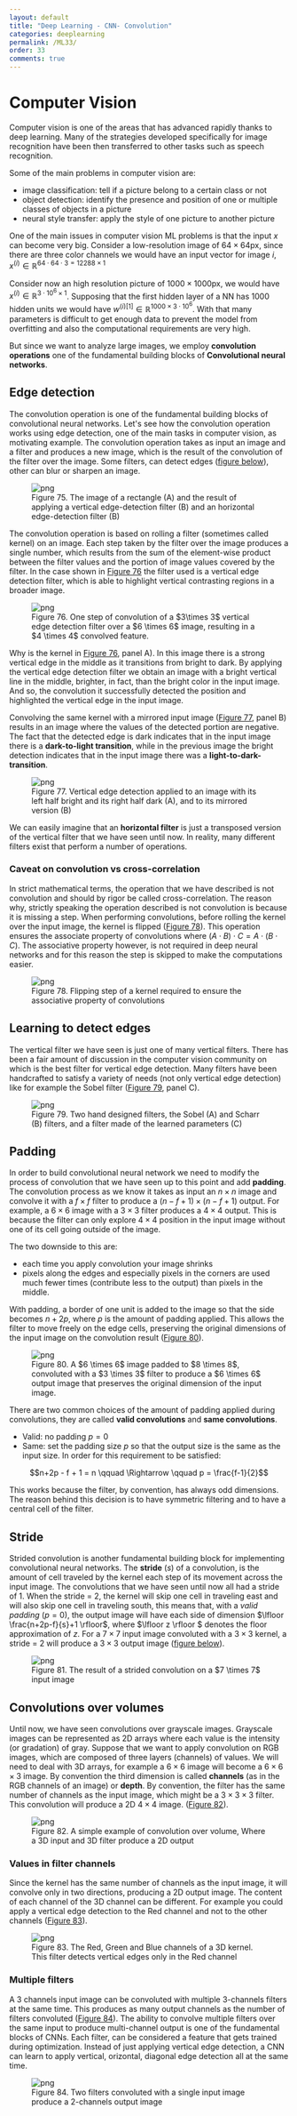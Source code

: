 ```yaml
---
layout: default
title: "Deep Learning - CNN- Convolution"
categories: deeplearning
permalink: /ML33/
order: 33
comments: true
---
```


# Computer Vision
Computer vision is one of the areas that has advanced rapidly thanks to deep learning. Many of the strategies developed specifically for image recognition have been then transferred to other tasks such as speech recognition.

Some of the main problems in computer vision are:

* image classification: tell if a picture belong to a certain class or not
* object detection: identify the presence and position of one or multiple classes of objects in a picture
* neural style transfer: apply the style of one picture to another picture

One of the main issues in computer vision ML problems is that the input $x$ can become very big. Consider a low-resolution image of $64\times 64 \mathrm{px}$, since there are three color channels we would have an input vector for image $i$, $x^{(i)} \in \mathbb{R}^{64 \cdot 64 \cdot 3 = 12288 \times 1}$ 

Consider now an high resolution picture of $1000 \times 1000 \mathrm{px}$, we would have $x^{(i)} \in \mathbb{R}^{3 \cdot 10^6 \times 1}$. Supposing that the first hidden layer of a NN has 1000 hidden units we would have $w^{(i)[1]} \in \mathbb{R}^{1000 \times 3 \cdot 10^6}$. With that many parameters is difficult to get enough data to prevent the model from overfitting and also the computational requirements are very high.

But since we want to analyze large images, we employ **convolution operations** one of the fundamental building blocks of **Convolutional neural networks**.

## Edge detection
The convolution operation is one of the fundamental building blocks of convolutional neural networks. Let's see how the convolution operation works using edge detection, one of the main tasks in computer vision, as motivating example. The convolution operation takes as input an image and a filter and produces a new image, which is the result of the convolution of the filter over the image. Some filters, can detect edges (<a href="fig:edgedet">figure below</a>), other can blur or sharpen an image.  


    

<figure id="fig:edgedet">
    <img src="{{site.baseurl}}/pages/ML-33-DeepLearningCNN_files/ML-33-DeepLearningCNN_2_0.svg" alt="png">
    <figcaption>Figure 75. The image of a rectangle (A) and the result of applying a vertical edge-detection filter (B) and an horizontal edge-detection filter (B)</figcaption>
</figure>

The convolution operation is based on rolling a filter (sometimes called kernel) on an image. Each step taken by the filter over the image produces a single number, which results from the sum of the element-wise product between the filter values and the portion of image values covered by the filter. In the case shown in <a href="#fig:convolution">Figure 76</a> the filter used is a vertical edge detection filter, which is able to highlight vertical contrasting regions in a broader image.


    

<figure id="fig:convolution">
    <img src="{{site.baseurl}}/pages/ML-33-DeepLearningCNN_files/ML-33-DeepLearningCNN_4_0.svg" alt="png">
    <figcaption>Figure 76. One step of convolution of a $3\times 3$ vertical edge detection filter over a $6 \times 6$ image, resulting in a $4 \times 4$ convolved feature.</figcaption>
</figure>

Why is the kernel in <a href="#fig:convolution">Figure 76</a>, panel A). In this image there is a strong vertical edge in the middle as it transitions from bright to dark. By applying the vertical edge detection filter we obtain an image with a bright vertical line in the middle, brighter, in fact, than the bright color in the input image. And so, the convolution it successfully detected the position and highlighted the vertical edge in the input image.

Convolving the same kernel with a mirrored input image (<a href="#fig:vertedgedet">Figure 77</a>, panel B) results in an image where the values of the detected portion are negative. The fact that the detected edge is dark indicates that in the input image there is a **dark-to-light transition**, while in the previous image the bright detection indicates that in the input image there was a **light-to-dark-transition**.


    

<figure id="fig:vertedgedet">
    <img src="{{site.baseurl}}/pages/ML-33-DeepLearningCNN_files/ML-33-DeepLearningCNN_6_0.svg" alt="png">
    <figcaption>Figure 77. Vertical edge detection applied to an image with its left half bright and its right half dark (A), and to its mirrored version (B)</figcaption>
</figure>

We can easily imagine that an **horizontal filter** is just a transposed version of the vertical filter that we have seen until now. In reality, many different filters exist that perform a number of operations.

### Caveat on convolution vs cross-correlation
In strict mathematical terms, the operation that we have described is not convolution and should by rigor be called cross-correlation. The reason why, strictly speaking the operation described is not convolution is because it is missing a step. When performing convolutions, before rolling the kernel over the input image, the kernel is flipped (<a href="#fig:kernelflip">Figure 78</a>). This operation ensures the associate property of convolutions where $(A \cdot B) \cdot C = A \cdot (B \cdot C)$. The associative property however, is not required in deep neural networks and for this reason the step is skipped to make the computations easier.


    

<figure id="fig:kernelflip">
    <img src="{{site.baseurl}}/pages/ML-33-DeepLearningCNN_files/ML-33-DeepLearningCNN_8_0.svg" alt="png">
    <figcaption>Figure 78. Flipping step of a kernel required to ensure the associative property of convolutions</figcaption>
</figure>

## Learning to detect edges
The vertical filter we have seen is just one of many vertical filters. There has been a fair amount of discussion in the computer vision community on which is the best filter for vertical edge detection. Many filters have been handcrafted to satisfy a variety of needs (not only vertical edge detection) like for example the Sobel filter (<a href="#fig:filters">Figure 79</a>, panel C).


    

<figure id="fig:filters">
    <img src="{{site.baseurl}}/pages/ML-33-DeepLearningCNN_files/ML-33-DeepLearningCNN_10_0.svg" alt="png">
    <figcaption>Figure 79. Two hand designed filters, the Sobel (A) and Scharr (B) filters, and a filter made of the learned parameters (C)</figcaption>
</figure>

## Padding
In order to build convolutional neural network we need to modify the process of convolution that we have seen up to this point and add **padding**. The convolution process as we know it takes as input an $n \times n$ image and convolve it with a $f \times f$ filter to produce a $(n-f+1) \times (n-f+1)$ output. For example, a $6 \times 6$ image with a $3 \times 3$ filter produces a $4 \times 4$ output. This is because the filter can only explore $4 \times 4$ position in the input image without one of its cell going outside of the image.

The two downside to this are:

* each time you apply convolution your image shrinks
* pixels along the edges and especially pixels in the corners are used much fewer times (contribute less to the output) than pixels in the middle.

With padding, a border of one unit is added to the image so that the side becomes $n+2p$, where $p$ is the amount of padding applied. This allows the filter to move freely on the edge cells, preserving the original dimensions of the input image on the convolution result (<a href="#fig:padding">Figure 80</a>).


    

<figure id="fig:padding">
    <img src="{{site.baseurl}}/pages/ML-33-DeepLearningCNN_files/ML-33-DeepLearningCNN_12_0.svg" alt="png">
    <figcaption>Figure 80. A $6 \times 6$ image padded to $8 \times 8$, convoluted with a $3 \times 3$ filter to produce a $6 \times 6$ output image that preserves the original dimension of the input image.</figcaption>
</figure>

There are two common choices of the amount of padding applied during convolutions, they are called **valid convolutions** and **same convolutions**.

* Valid: no padding $p=0$
* Same: set the padding size $p$ so that the output size is the same as the input size. In order for this requirement to be satisfied:

$$n+2p - f + 1 = n \qquad \Rightarrow \qquad p = \frac{f-1}{2}$$

This works because the filter, by convention, has always odd dimensions. The reason behind this decision is to have symmetric filtering and to have a central cell of the filter.

## Stride
Strided convolution is another fundamental building block for implementing convolutional neural networks. The **stride** ($s$) of a convolution, is the amount of cell traveled by the kernel each step of its movement across the input image. The convolutions that we have seen until now all had a stride of 1. When the stride = 2, the kernel will skip one cell in traveling east and will also skip one cell in traveling south, this means that, with a *valid padding* ($p=0$), the output image will have each side of dimension $\lfloor \frac{n+2p-f}{s}+1 \rfloor$, where $\lfloor z \rfloor $ denotes the floor approximation of $z$. For a $7 \times 7$ input image convoluted with a $3 \times 3$ kernel, a stride = 2 will produce a $3 \times 3$ output image (<a href="fig:stride">figure below</a>).


    

<figure id="fig:stride">
    <img src="{{site.baseurl}}/pages/ML-33-DeepLearningCNN_files/ML-33-DeepLearningCNN_14_0.svg" alt="png">
    <figcaption>Figure 81. The result of a strided convolution on a $7 \times 7$ input image</figcaption>
</figure>

## Convolutions over volumes
Until now, we have seen convolutions over grayscale images. Grayscale images can be represented as 2D arrays where each value is the intensity (or gradation) of gray. Suppose that we want to apply convolution on RGB images, which are composed of three layers (channels) of values. We will need to deal with 3D arrays, for example a $6 \times 6$ image will become a $6 \times 6 \times 3$ image. By convention the third dimension is called **channels** (as in the RGB channels of an image) or **depth**. By convention, the filter has the same number of channels as the input image, which might be a $3 \times 3 \times 3$ filter. This convolution will produce a 2D $4 \times 4$ image. (<a href="#fig:volconv">Figure 82</a>).


    

<figure id="fig:volconv">
    <img src="{{site.baseurl}}/pages/ML-33-DeepLearningCNN_files/ML-33-DeepLearningCNN_16_0.svg" alt="png">
    <figcaption>Figure 82. A simple example of convolution over volume, Where a 3D input and 3D filter produce a 2D output</figcaption>
</figure>

### Values in filter channels
Since the kernel has the same number of channels as the input image, it will convolve only in two directions, producing a 2D output image. The content of each channel of the 3D channel can be different. For example you could apply a vertical edge detection to the Red channel and not to the other channels (<a href="#fig:3dkernel">Figure 83</a>).


    

<figure id="fig:3dkernel">
    <img src="{{site.baseurl}}/pages/ML-33-DeepLearningCNN_files/ML-33-DeepLearningCNN_18_0.svg" alt="png">
    <figcaption>Figure 83. The Red, Green and Blue channels of a 3D kernel. This filter detects vertical edges only in the Red channel</figcaption>
</figure>

### Multiple filters
A 3 channels input image can be convoluted with multiple 3-channels filters at the same time. This produces as many output channels as the number of filters convoluted (<a href="#fig:multifilter">Figure 84</a>). The ability to convolve multiple filters over the same input to produce multi-channel output is one of the fundamental blocks of CNNs. Each filter, can be considered a feature that gets trained during optimization. Instead of just applying vertical edge detection, a CNN can learn to apply vertical, orizontal, diagonal edge detection all at the same time.


    

<figure id="fig:multifilter">
    <img src="{{site.baseurl}}/pages/ML-33-DeepLearningCNN_files/ML-33-DeepLearningCNN_20_0.svg" alt="png">
    <figcaption>Figure 84. Two filters convoluted with a single input image produce a 2-channels output image</figcaption>
</figure>

